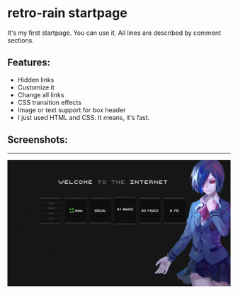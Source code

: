 # retro-rain startpage
It's my first startpage. You can use it. All lines are described by comment sections.

## Features:
* Hidden links
* Customize it
* Change all links
* CSS transition effects
* Image or text support for box header
* I just used HTML and CSS. It means, it's fast.

## Screenshots:
----
![Screengif](assets/img/ss.gif)
